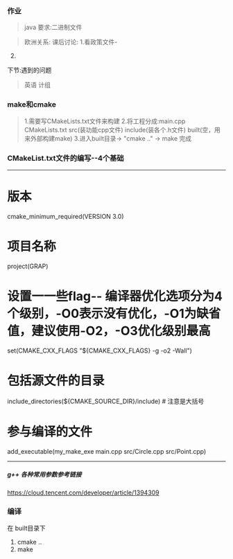### 作业

>java
要求:二进制文件

>欧洲关系:
课后讨论:
1.看政策文件-
2.
下节:遇到的问题

>英语
>计组


### make和cmake
>1.需要写CMakeLists.txt文件来构建
>2.将工程分成:main.cpp CMakeLists.txt src(装功能cpp文件) include(装各个.h文件) built(空，用来外部构建make)
>3.进入built目录-> "cmake .." -> make 完成

### CMakeList.txt文件的编写--4个基础
****************************************************************************
# 版本
cmake_minimum_required(VERSION 3.0)
# 项目名称
project(GRAP)
# 设置一一些flag-- 编译器优化选项分为4个级别，-O0表示没有优化，-O1为缺省值，建议使用-O2，-O3优化级别最高
set(CMAKE_CXX_FLAGS "${CMAKE_CXX_FLAGS} -g -o2 -Wall")
# 包括源文件的目录
include_directories(${CMAKE_SOURCE_DIR}/include) # 注意是大括号
# 参与编译的文件
add_executable(my_make_exe main.cpp src/Circle.cpp src/Point.cpp)
*****************************************************************************

##### g++ 各种常用参数参考链接
https://cloud.tencent.com/developer/article/1394309

### 编译
在 built目录下 
1. cmake ..
2. make




